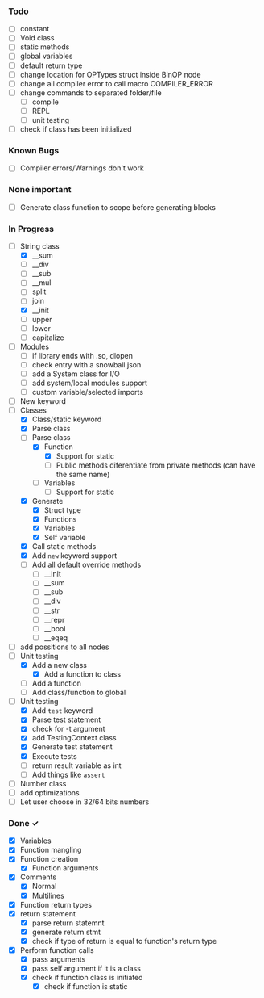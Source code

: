 ### Todo

- [ ] constant
- [ ] Void class
- [ ] static methods
- [ ] global variables
- [ ] default return type
- [ ] change location for OPTypes struct inside BinOP node
- [ ] change all compiler error to call macro COMPILER_ERROR
- [ ] change commands to separated folder/file
    - [ ] compile
    - [ ] REPL
    - [ ] unit testing
- [ ] check if class has been initialized

### Known Bugs

- [ ] Compiler errors/Warnings don't work

### None important
- [ ] Generate class function to scope before generating blocks

### In Progress

- [ ] String class
    - [x] __sum
    - [ ] __div
    - [ ] __sub
    - [ ] __mul
    - [ ] split
    - [ ] join
    - [x] __init
    - [ ] upper
    - [ ] lower
    - [ ] capitalize
- [ ] Modules
    - [ ] if library ends with .so, dlopen
    - [ ] check entry with a snowball.json
    - [ ] add a System class for I/O
    - [ ] add system/local modules support
    - [ ] custom variable/selected imports
- [ ] New keyword
- [ ] Classes
    - [x] Class/static keyword
    - [x] Parse class
    - [ ] Parse class
        - [x] Function
            - [x] Support for static
            - [ ] Public methods diferentiate from private methods (can have the same name)
        - [ ] Variables
            - [ ] Support for static
    - [x] Generate
        - [x] Struct type
        - [x] Functions
        - [x] Variables
        - [x] Self variable
    - [x] Call static methods
    - [x] Add `new` keyword support
    - [ ] Add all default override methods
        - [ ] __init
        - [ ] __sum
        - [ ] __sub
        - [ ] __div
        - [ ] __str
        - [ ] __repr
        - [ ] __bool
        - [ ] __eqeq
- [ ] add possitions to all nodes
- [ ] Unit testing
    - [x] Add a new class
        - [x] Add a function to class
    - [ ] Add a function
    - [ ] Add class/function to global
- [ ] Unit testing
    - [x] Add `test` keyword
    - [x] Parse test statement
    - [x] check for -t argument
    - [x] add TestingContext class
    - [x] Generate test statement
    - [x] Execute tests
    - [ ] return result variable as int
    - [ ] Add things like `assert`
- [ ] Number class
- [ ] add optimizations
- [ ] Let user choose in 32/64 bits numbers

### Done ✓

- [x] Variables
- [x] Function mangling
- [x] Function creation
    - [x] Function arguments
- [x] Comments
    - [x] Normal
    - [x] Multilines
- [x] Function return types
- [x] return statement
    - [x] parse return statemnt
    - [x] generate return stmt
    - [x] check if type of return is equal to function's return type
- [x] Perform function calls
    - [x] pass arguments
    - [x] pass self argument if it is a class
    - [x] check if function class is initiated
        - [x] check if function is static